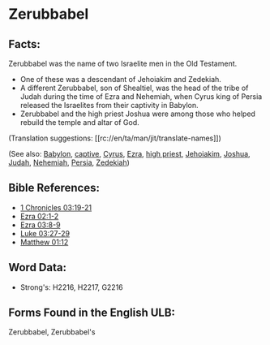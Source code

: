# Zerubbabel

## Facts:

Zerubbabel was the name of two Israelite men in the Old Testament.

* One of these was a descendant of Jehoiakim and Zedekiah.
* A different Zerubbabel, son of Shealtiel, was the head of the tribe of Judah during the time of Ezra and Nehemiah, when Cyrus king of Persia released the Israelites from their captivity in Babylon.
* Zerubbabel and the high priest Joshua were among those who helped rebuild the temple and altar of God.

(Translation suggestions: [[rc://en/ta/man/jit/translate-names]])

(See also: [Babylon](../names/babylon.md), [captive](../other/captive.md), [Cyrus](../names/cyrus.md), [Ezra](../names/ezra.md), [high priest](../kt/highpriest.md), [Jehoiakim](../names/jehoiakim.md), [Joshua](../names/joshua.md), [Judah](../names/judah.md), [Nehemiah](../names/nehemiah.md), [Persia](../names/persia.md), [Zedekiah](../names/zedekiah.md))

## Bible References:

* [1 Chronicles 03:19-21](rc://en/tn/help/1ch/03/19)
* [Ezra 02:1-2](rc://en/tn/help/ezr/02/01)
* [Ezra 03:8-9](rc://en/tn/help/ezr/03/08)
* [Luke 03:27-29](rc://en/tn/help/luk/03/27)
* [Matthew 01:12](rc://en/tn/help/mat/01/12)

## Word Data:

* Strong's: H2216, H2217, G2216

## Forms Found in the English ULB:

Zerubbabel, Zerubbabel's
